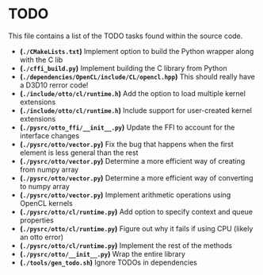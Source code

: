 # TODO
This file contains a list of the TODO tasks found within the source code.
- **(`./CMakeLists.txt`)** Implement option to build the Python wrapper along with the C lib
- **(`./cffi_build.py`)** Implement building the C library from Python
- **(`./dependencies/OpenCL/include/CL/opencl.hpp`)** This should really have a D3D10 rerror code!
- **(`./include/otto/cl/runtime.h`)** Add the option to load multiple kernel extensions
- **(`./include/otto/cl/runtime.h`)** Include support for user-created kernel extensions
- **(`./pysrc/otto_ffi/__init__.py`)** Update the FFI to account for the interface changes
- **(`./pysrc/otto/vector.py`)** Fix the bug that happens when the first element is less general than the rest
- **(`./pysrc/otto/vector.py`)** Determine a more efficient way of creating from numpy array
- **(`./pysrc/otto/vector.py`)** Determine a more efficient way of converting to numpy array
- **(`./pysrc/otto/vector.py`)** Implement arithmetic operations using OpenCL kernels
- **(`./pysrc/otto/cl/runtime.py`)** Add option to specify context and queue properties
- **(`./pysrc/otto/cl/runtime.py`)** Figure out why it fails if using CPU (likely an otto error)
- **(`./pysrc/otto/cl/runtime.py`)** Implement the rest of the methods
- **(`./pysrc/otto/__init__.py`)** Wrap the entire library
- **(`./tools/gen_todo.sh`)** Ignore TODOs in dependencies
